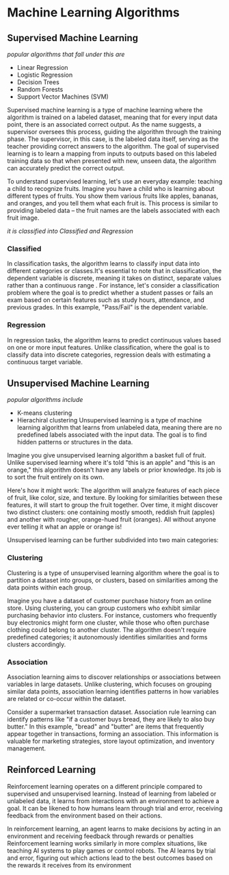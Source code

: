 # Machine Learning Algorithms 

## Supervised Machine Learning
*popular algorithms that fall under this are*
- Linear Regression
- Logistic Regression
- Decision Trees
- Random Forests
- Support Vector Machines (SVM)

Supervised machine learning is a type of machine learning where the algorithm is trained on a labeled dataset, meaning that for every input data point, there is an associated correct output. As the name suggests, a supervisor oversees this process, guiding the algorithm through the training phase. The supervisor, in this case, is the labeled data itself, serving as the teacher providing correct answers to the algorithm. The goal of supervised learning is to learn a mapping from inputs to outputs based on this labeled training data so that when presented with new, unseen data, the algorithm can accurately predict the correct output.

To understand supervised learning, let's use an everyday example: teaching a child to recognize fruits. Imagine you have a child who is learning about different types of fruits. You show them various fruits like apples, bananas, and oranges, and you tell them what each fruit is. This process is similar to providing labeled data – the fruit names are the labels associated with each fruit image.

*it is classified into Classified and Regression*
### Classified
In classification tasks, the algorithm learns to classify input data into different categories or classes.It's essential to note that in classification, the dependent variable is discrete, meaning it takes on distinct, separate values rather than a continuous range . For instance, let's consider a classification problem where the goal is to predict whether a student passes or fails an exam based on certain features such as study hours, attendance, and previous grades. In this example, "Pass/Fail" is the dependent variable.

### Regression
In regression tasks, the algorithm learns to predict continuous values based on one or more input features. Unlike classification, where the goal is to classify data into discrete categories, regression deals with estimating a continuous target variable. 

## Unsupervised Machine Learning
*popular algorithms include*
- K-means clustering
- Hierachiral clustering
Unsupervised learning is a type of machine learning algorithm that learns from unlabeled data, meaning there are no predefined labels associated with the input data. The goal is to find hidden patterns or structures in the data.

Imagine you give unsupervised learning algorithm a basket full of fruit. Unlike supervised learning where it's told "this is an apple" and "this is an orange," this algorithm doesn't have any labels or prior knowledge. Its job is to sort the fruit entirely on its own.

Here's how it might work: The algorithm will analyze features of each piece of fruit, like color, size, and texture. By looking for similarities between these features, it will start to group the fruit together. Over time, it might discover two distinct clusters: one containing mostly smooth, reddish fruit (apples) and another with rougher, orange-hued fruit (oranges). All without anyone ever telling it what an apple or orange is!

Unsupervised learning can be further subdivided into two main categories:
### Clustering 
Clustering is a type of unsupervised learning algorithm where the goal is to partition a dataset into groups, or clusters, based on similarities among the data points within each group.

Imagine you have a dataset of customer purchase history from an online store. Using clustering, you can group customers who exhibit similar purchasing behavior into clusters. For instance, customers who frequently buy electronics might form one cluster, while those who often purchase clothing could belong to another cluster. The algorithm doesn't require predefined categories; it autonomously identifies similarities and forms clusters accordingly.
### Association 
Association learning aims to discover relationships or associations between variables in large datasets. Unlike clustering, which focuses on grouping similar data points, association learning identifies patterns in how variables are related or co-occur within the dataset.

Consider a supermarket transaction dataset. Association rule learning can identify patterns like "if a customer buys bread, they are likely to also buy butter." In this example, "bread" and "butter" are items that frequently appear together in transactions, forming an association. This information is valuable for marketing strategies, store layout optimization, and inventory management.

## Reinforced Learning 
Reinforcement learning operates on a different principle compared to supervised and unsupervised learning. Instead of learning from labeled or unlabeled data, it learns from interactions with an environment to achieve a goal. It can be likened to how humans learn through trial and error, receiving feedback from the environment based on their actions.

In reinforcement learning, an agent learns to make decisions by acting in an environment and receiving feedback through rewards or penalties
Reinforcement learning works similarly in more complex situations, like teaching AI systems to play games or control robots. The AI learns by trial and error, figuring out which actions lead to the best outcomes based on the rewards it receives from its environment
